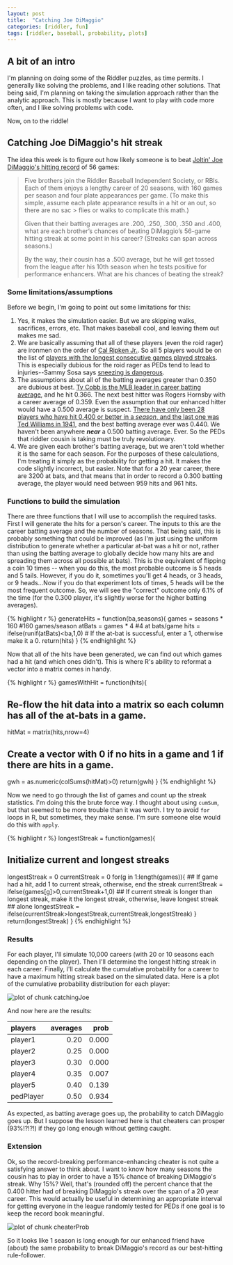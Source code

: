 ```yaml
---
layout: post
title:  "Catching Joe DiMaggio"
categories: [riddler, fun]
tags: [riddler, baseball, probability, plots]
---
```



## A bit of an intro
I'm planning on doing some of the Riddler puzzles, as time permits.  I generally like solving the problems, and I like reading other solutions.  That being said, I'm planning on taking the simulation approach rather than the analytic approach.  This is mostly because I want to play with code more often, and I like solving problems with code.  

Now, on to the riddle!

## Catching Joe DiMaggio's hit streak

The idea this week is to figure out how likely someone is to beat [Joltin' Joe DiMaggio's hitting record](https://fivethirtyeight.com/features/can-the-riddler-bros-beat-joe-dimaggios-hitting-streak/) of 56 games:

> Five brothers join the Riddler Baseball Independent Society, or RBIs. Each of them enjoys a lengthy career of 20 
> seasons, with 160 games per season and four plate appearances per game. (To make this simple, assume each plate
> appearance results in a hit or an out, so there are no sac > flies or walks to complicate this math.)
>
> Given that their batting averages are .200, .250, .300, .350 and .400, what are each brother’s chances of beating 
> DiMaggio’s 56-game hitting streak at some point in his career? (Streaks can span across seasons.)
>
> By the way, their cousin has a .500 average, but he will get tossed from the league after his 10th season when he 
> tests positive for performance enhancers. What are his chances of beating the streak?

### Some limitations/assumptions
Before we begin, I'm going to point out some limitations for this:

1. Yes, it makes the simulation easier.  But we are skipping walks, sacrifices, errors, etc.  That makes baseball cool, and leaving them out makes me sad.
2. We are basically assuming that all of these players (even the roid rager) are ironmen on the order of [Cal Ripken Jr.](https://en.wikipedia.org/wiki/Cal_Ripken_Jr.).  So all 5 players would be on the list of [players with the longest consecutive games played streaks](https://en.wikipedia.org/wiki/Major_League_Baseball_consecutive_games_played_streaks).  This is especially dubious for the roid rager as PEDs tend to lead to injuries--Sammy Sosa says [sneezing is dangerous](http://www.espn.com/mlb/news/story?id=1804239).
3. The assumptions about all of the batting averages greater than 0.350 are dubious at best.  [Ty Cobb is the MLB leader in career batting average](https://en.wikipedia.org/wiki/List_of_Major_League_Baseball_career_batting_average_leaders), and he hit 0.366.  The next best hitter was Rogers Hornsby with a career average of 0.359.  Even the assumption that our enhanced hitter would have a 0.500 average is suspect.  [There have only been 28 players who have hit 0.400 or better in a *season*, and the last one was Ted Williams in 1941](https://en.wikipedia.org/wiki/List_of_Major_League_Baseball_players_with_a_.400_batting_average_in_a_season), and the best batting average ever was 0.440.  We haven't been anywhere ***near*** a 0.500 batting average.  Ever.  So the PEDs that riddler cousin is taking must be truly revolutionary. 
4. We are given each brother's batting average, but we aren't told whether it is the same for each season.  For the purposes of these calculations, I'm treating it simply as the probability for getting a hit.  It makes the code slightly incorrect, but easier.  Note that for a 20 year career, there are 3200 at bats, and that means that in order to record a 0.300 batting average, the player would need between 959 hits and 961 hits.

### Functions to build the simulation
There are three functions that I will use to accomplish the required tasks.  First I will generate the hits for a person's career.  The inputs to this are the career batting average and the number of seasons.  That being said, this is probably something that could be improved (as I'm just using the uniform distribution to generate whether a particular at-bat was a hit or not, rather than using the batting average to globally decide how many hits are and spreading them across all possible at bats).  This is the equivalent of flipping a coin 10 times -- when you do this, the most probable outcome is 5 heads and 5 tails.  However, if you do it, sometimes you'll get 4 heads, or 3 heads, or 9 heads...Now if you do that experiment lots of times, 5 heads will be the most frequent outcome.  So, we will see the "correct" outcome only 6.1% of the time (for the 0.300 player, it's slightly worse for the higher batting averages).


{% highlight r %}
generateHits = function(ba,seasons){
  games = seasons * 160           #160 games/season 
  atBats = games * 4              #4 at bats/game
  hits = ifelse(runif(atBats)<ba,1,0)  # If the at-bat is successful, enter a 1, otherwise make it a 0.
  return(hits)
}
{% endhighlight %}

Now that all of the hits have been generated, we can find out which games had a hit (and which ones didn't).  This is where R's ability to reformat a vector into a matrix comes in handy.  


{% highlight r %}
gamesWithHit = function(hits){
  ## Re-flow the hit data into a matrix so each column has all of the at-bats in a game. 
  hitMat = matrix(hits,nrow=4)
  ## Create a vector with 0 if no hits in a game and 1 if there are hits in a game.
  gwh = as.numeric(colSums(hitMat)>0)
  return(gwh)
}
{% endhighlight %}

Now we need to go through the list of games and count up the streak statistics.  I'm doing this the brute force way.  I thought about using `cumSum`, but that seemed to be more trouble than it was worth.  I try to avoid `for` loops in R, but sometimes, they make sense.  I'm sure someone else would do this with `apply`.


{% highlight r %}
longestStreak = function(games){
  ## Initialize current and longest streaks
  longestStreak = 0
  currentStreak = 0
  for(g in 1:length(games)){
    ## If game had a hit, add 1 to current streak, otherwise, end the streak
    currentStreak = ifelse(games[g]>0,currentStreak+1,0)
    ## If current streak is longer than longest streak, make it the longest streak, otherwise, leave longest streak 
    ## alone
    longestStreak = ifelse(currentStreak>longestStreak,currentStreak,longestStreak)
  }
  return(longestStreak)
}
{% endhighlight %}


### Results

For each player, I'll simulate 10,000 careers (with 20 or 10 seasons each depending on the player).  Then I'll determine the longest hitting streak in each career.  Finally, I'll calculate the cumulative probability for a career to have a maximum hitting streak based on the simulated data.  Here is a plot of the cumulative probability distribution for each player:

![plot of chunk catchingJoe](/figure/2019-05-15-catchingDimaggiocatchingJoe-1.png)

And now here are the results:

|players   | averages|  prob|
|:---------|--------:|-----:|
|player1   |     0.20| 0.000|
|player2   |     0.25| 0.000|
|player3   |     0.30| 0.000|
|player4   |     0.35| 0.007|
|player5   |     0.40| 0.139|
|pedPlayer |     0.50| 0.934|

As expected, as batting average goes up, the probability to catch DiMaggio goes up.  But I suppose the lesson learned here is that cheaters can prosper (93%!?!?!) if they go long enough without getting caught.

### Extension
Ok, so the record-breaking performance-enhancing cheater is not quite a satisfying answer to think about.  I want to know how many seasons the cousin has to play in order to have a 15% chance of breaking DiMaggio's streak.  Why 15%?  Well, that's (rounded off) the percent chance that the 0.400 hitter had of breaking DiMaggio's streak over the span of a 20 year career.  This would actually be useful in determining an appropriate interval for getting everyone in the league randomly tested for PEDs if one goal is to keep the record book meaningful.

![plot of chunk cheaterProb](/figure/2019-05-15-catchingDimaggiocheaterProb-1.png)

So it looks like 1 season is long enough for our enhanced friend have (about) the same probability to break DiMaggio's record as our best-hitting rule-follower.

